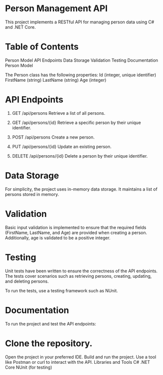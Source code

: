 # Person Management API
This project implements a RESTful API for managing person data using C# and .NET Core.

# Table of Contents
Person Model
API Endpoints
Data Storage
Validation
Testing
Documentation
Person Model

The Person class has the following properties:
Id (integer, unique identifier)
FirstName (string)
LastName (string)
Age (integer)

# API Endpoints
1. GET /api/persons
Retrieve a list of all persons.

2. GET /api/persons/{id}
Retrieve a specific person by their unique identifier.

3. POST /api/persons
Create a new person.

4. PUT /api/persons/{id}
Update an existing person.

5. DELETE /api/persons/{id}
Delete a person by their unique identifier.

# Data Storage
For simplicity, the project uses in-memory data storage. It maintains a list of persons stored in memory.

# Validation
Basic input validation is implemented to ensure that the required fields (FirstName, LastName, and Age) are provided when creating a person. Additionally, age is validated to be a positive integer.

# Testing
Unit tests have been written to ensure the correctness of the API endpoints. The tests cover scenarios such as retrieving persons, creating, updating, and deleting persons.

To run the tests, use a testing framework such as NUnit.

# Documentation
To run the project and test the API endpoints:

# Clone the repository.
Open the project in your preferred IDE.
Build and run the project.
Use a tool like Postman or curl to interact with the API.
Libraries and Tools
C#
.NET Core
NUnit (for testing)
